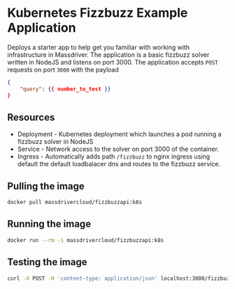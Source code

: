# Kubernetes Fizzbuzz Example Application

Deploys a starter app to help get you familiar with working with infrastructure in Massdriver. The application is a basic fizzbuzz solver written in NodeJS and listens on port 3000. The application accepts `POST` requests on port `3000` with the payload

```json
{
    "query": {{ number_to_test }} 
}
```

## Resources

* Deployment - Kubernetes deployment which launches a pod running a fizzbuzz solver in NodeJS
* Service - Network access to the solver on port 3000 of the container.
* Ingress - Automatically adds path `/fizzbuzz` to nginx ingress using default the default loadbalacer dns and routes to the fizzbuzz service.

## Pulling the image

```bash
docker pull massdrivercloud/fizzbuzzapi:k8s
```

## Running the image

```bash
docker run --rm -i massdrivercloud/fizzbuzzapi:k8s
```

## Testing the image

```bash
curl -X POST -H 'content-type: application/json' localhost:3000/fizzbuzz -d '{"query": 5}'
```